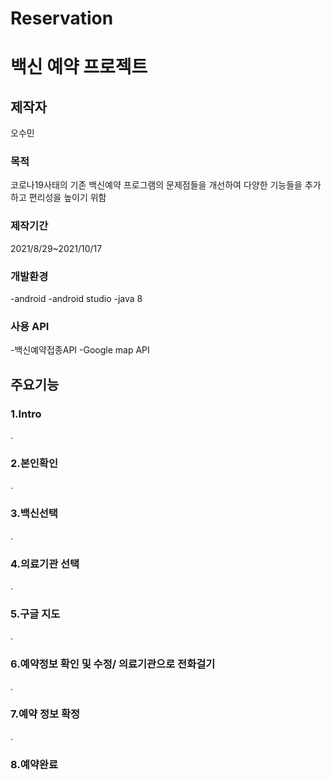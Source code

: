# Reservation
백신 예약 프로젝트
==================

제작자
--------------

오수민

### 목적


코로나19사태의 기존 백신예약 프로그램의 문제점들을 개선하여 다양한 기능들을 추가하고 편리성을 높이기 위함

### 제작기간


2021/8/29~2021/10/17

### 개발환경


-android
-android studio
-java 8

### 사용 API


-백신예약접종API
-Google map API

주요기능
--------------


### 1.Intro


.


### 2.본인확인


.


### 3.백신선택


.


### 4.의료기관 선택


.


### 5.구글 지도


.


### 6.예약정보 확인 및 수정/ 의료기관으로 전화걸기


.


### 7.예약 정보 확정


.


### 8.예약완료
















